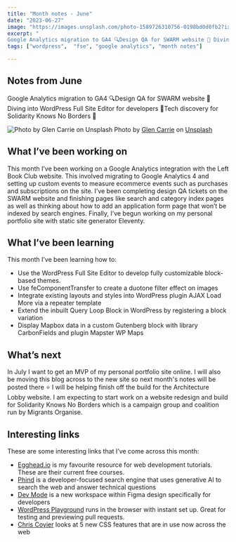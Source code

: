 ```yaml
---
title: "Month notes - June"
date: "2023-06-27"
image: "https://images.unsplash.com/photo-1589726310756-0198bd0d0fb2?ixlib=rb-4.0.3&ixid=M3wxMjA3fDB8MHxwaG90by1wYWdlfHx8fGVufDB8fHx8fA%3D%3D&auto=format&fit=crop&w=1770&q=80"
excerpt: "
Google Analytics migration to GA4 🔍Design QA for SWARM website 💅 Diving into WordPress Full Site Editor for developers 🤿Tech discovery for Solidarity Knows No Borders 🧭"
tags: ["wordpress",  "fse", "google analytics", "month notes"]

---
```


<article>

<h1> Notes from June </h1>

<p>Google Analytics migration to GA4 🔍Design QA for SWARM website 💅 Diving into WordPress Full Site Editor for developers 🤿Tech discovery for Solidarity Knows No Borders 🧭</p>

<img src="https://images.unsplash.com/photo-1589726310756-0198bd0d0fb2?ixlib=rb-4.0.3&ixid=M3wxMjA3fDB8MHxwaG90by1wYWdlfHx8fGVufDB8fHx8fA%3D%3D&auto=format&fit=crop&w=1770&q=80" alt="Photo by Glen Carrie on Unsplash">
Photo by <a href="https://unsplash.com/@glencarrie?utm_source=unsplash&utm_medium=referral&utm_content=creditCopyText">Glen Carrie</a> on <a href="https://unsplash.com/photos/k06emqjiB7M?utm_source=unsplash&utm_medium=referral&utm_content=creditCopyText">Unsplash</a>

<h2> What I’ve been working on </h2>

<p>This month I’ve been working on a Google Analytics integration with the Left Book Club website. This involved migrating to Google Analytics 4 and setting up custom events to measure ecommerce events such as purchases and subscriptions on the site. I’ve been completing design QA tickets on the SWARM website and finishing pages like search and category index pages as well as thinking about how to add an application form page that won’t be indexed by search engines. Finally, I’ve begun working on my personal portfolio site with static site generator Eleventy.</p>

<h2> What I’ve been learning </h2>

<p>This month I’ve been learning how to:</p>

<ul>
  <li>Use the WordPress Full Site Editor to develop fully customizable block-based themes.</li>
  <li>Use feComponentTransfer to create a duotone filter effect on images</li>
  <li>Integrate existing layouts and styles into WordPress plugin AJAX Load More via a repeater template</li>
  <li>Extend the inbuilt Query Loop Block in WordPress by registering a block variation</li>
  <li>Display Mapbox data in a custom Gutenberg block with library CarbonFields and plugin Mapster WP Maps</li>
</ul>

<h2> What’s next </h2>

<p>In July I want to get an MVP of my personal portfolio site online. I will also be moving this blog across to the new site so next month's notes will be posted there ⭐ I will be helping finish off the build for the Architecture Lobby website. I am expecting to start work on a website redesign and build for Solidarity Knows No Borders which is a campaign group and coalition run by Migrants Organise.</p>

<h2> Interesting links </h2>

<p>These are some interesting links that I’ve come across this month:</p>

<ul>
  <li><a href="https://egghead.io/q?access_state=free">Egghead.io</a> is my favourite resource for web development tutorials. These are their current free courses.</li>
  <li><a href="https://www.phind.com/">Phind</a> is a developer-focused search engine that uses generative AI to search the web and answer technical questions</li>
  <li><a href="https://www.figma.com/blog/introducing-dev-mode/">Dev Mode</a> is a new workspace within Figma design specifically for developers</li>
  <li><a href="https://developer.wordpress.org/playground/">WordPress Playground</a> runs in the browser with instant set up. Great for testing and previewing pull requests.</li>
  <li><a href="https://chriscoyier.net/2023/06/06/modern-css-in-real-life/">Chris Coyier</a> looks at 5 new CSS features that are in use now across the web</li>
</ul>

</article>
